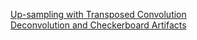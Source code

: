[Up-sampling with Transposed Convolution](https://towardsdatascience.com/up-sampling-with-transposed-convolution-9ae4f2df52d0)  
[Deconvolution and Checkerboard Artifacts](https://distill.pub/2016/deconv-checkerboard/)
